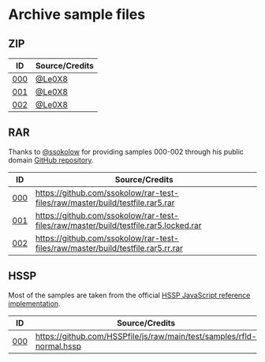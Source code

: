 # Archive sample files

## ZIP

| ID                 | Source/Credits                     |
| ------------------ | ---------------------------------- |
| [000](zip/000.zip) | [@Le0X8](https://github.com/Le0X8) |
| [001](zip/001.zip) | [@Le0X8](https://github.com/Le0X8) |
| [002](zip/002.zip) | [@Le0X8](https://github.com/Le0X8) |

## RAR

Thanks to [@ssokolow](https://github.com/ssokolow) for providing samples 000-002 through his public domain [GitHub repository](https://github.com/ssokolow/rar-test-files).

| ID                 | Source/Credits                                                                         |
| ------------------ | -------------------------------------------------------------------------------------- |
| [000](rar/000.rar) | <https://github.com/ssokolow/rar-test-files/raw/master/build/testfile.rar5.rar>        |
| [001](rar/001.rar) | <https://github.com/ssokolow/rar-test-files/raw/master/build/testfile.rar5.locked.rar> |
| [002](rar/002.rar) | <https://github.com/ssokolow/rar-test-files/raw/master/build/testfile.rar5.rr.rar>     |

## HSSP

Most of the samples are taken from the official [HSSP JavaScript reference implementation](https://github.com/HSSPfile/js/blob/main/test/samples).

| ID                   | Source/Credits                                                          |
| -------------------- | ----------------------------------------------------------------------- |
| [000](hssp/000.hssp) | <https://github.com/HSSPfile/js/raw/main/test/samples/rfld-normal.hssp> |
